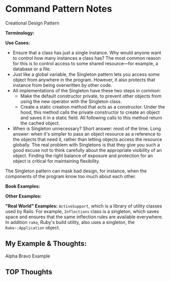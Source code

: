 # Command Pattern Notes
Creational Design Pattern

**Terminology:**

**Use Cases:**
- Ensure that a class has just a single instance. Why would anyone want to control how many instances a class has? The most common reason for this is to control access to some shared resource—for example, a database or a file.
- Just like a global variable, the Singleton pattern lets you access some object from anywhere in the program. However, it also protects that instance from being overwritten by other code.
- All implementations of the Singleton have these two steps in common:
  - Make the default constructor private, to prevent other objects from using the new operator with the Singleton class.
  - Create a static creation method that acts as a constructor. Under the hood, this method calls the private constructor to create an object and saves it in a static field. All following calls to this method return the cached object.
- When is Singleton unnecessary? Short answer: most of the time. Long answer: when it's simpler to pass an object resource as a reference to the objects that need it, rather than letting objects access the resource globally. The real problem with Singletons is that they give you such a good excuse not to think carefully about the appropriate visibility of an object. Finding the right balance of exposure and protection for an object is critical for maintaining flexibility.

The Singleton pattern can mask bad design, for instance, when the components of the program know too much about each other.



**Book Examples:**

**Other Examples:**

**"Real World" Examples:**
`ActiveSupport`, which is a library of utility classes used by Rails. For example, `Inflections` class is a singleton, which saves space and ensures that the same inflection rules are available everywhere. In addition `rake`, Ruby's build utility, also uses a singleton, the `Rake::Application` object.

## My Example & Thoughts:
Alpha Bravo Example

## TOP Thoughts


